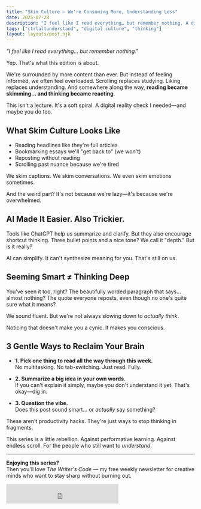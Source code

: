 ```yaml
---
title: "Skim Culture — We're Consuming More, Understanding Less"
date: 2025-07-28
description: "I feel like I read everything… but remember nothing. A digital reality check on skim culture and how to reclaim deep thinking."
tags: ["ctrlaltunderstand", "digital culture", "thinking"]
layout: layouts/post.njk
---
```


*"I feel like I read everything… but remember nothing."*

Yep. That's what this edition is about.

We're surrounded by more content than ever. But instead of feeling informed, we often feel overloaded. Scrolling replaces studying. Liking replaces understanding. And somewhere along the way, **reading became skimming… and thinking became reacting**.

This isn't a lecture. It's a soft spiral. A digital reality check I needed—and maybe you do too.

## What Skim Culture Looks Like

- Reading headlines like they're full articles
- Bookmarking essays we'll "get back to" (we won't)
- Reposting without reading
- Scrolling past nuance because we're tired

We skim captions. We skim conversations. We even skim emotions sometimes.

And the weird part? It's not because we're lazy—it's because we're overwhelmed.

## AI Made It Easier. Also Trickier.

Tools like ChatGPT help us summarize and clarify. But they also encourage shortcut thinking. Three bullet points and a nice tone? We call it "depth." But is it really?

AI can simplify. It can't synthesize meaning for you. That's still on us.

## Seeming Smart ≠ Thinking Deep

You've seen it too, right? The beautifully worded paragraph that says... almost nothing? The quote everyone reposts, even though no one's quite sure what it means?

We sound fluent. But we're not always slowing down to *actually think*.

Noticing that doesn't make you a cynic. It makes you conscious.

## 3 Gentle Ways to Reclaim Your Brain

- **1. Pick one thing to read all the way through this week.**  
  No multitasking. No tab-switching. Just read. Fully.

- **2. Summarize a big idea in your own words.**  
  If you can't explain it simply, maybe you don't understand it yet. That's okay—dig in.

- **3. Question the vibe.**  
  Does this post sound smart… or *actually* say something?

These aren't productivity hacks. They're just ways to stop thinking in fragments.


This series is a little rebellion. Against performative learning. Against endless scroll. For the people who still want to *understand*.

---

**Enjoying this series?**  
Then you'll love *The Writer's Code* — my free weekly newsletter for creative minds who want to stay sharp without burning out.

<iframe src="https://embeds.beehiiv.com/5c41e911-59a7-4be9-b209-a8827ce86c0a?slim=true" data-test-id="beehiiv-embed" height="52" frameborder="0" scrolling="no" style="margin: 0; border-radius: 0px !important; background-color: transparent;"></iframe>